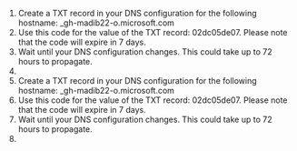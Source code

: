 
1. Create a TXT record in your DNS configuration for the following hostname: _gh-madib22-o.microsoft.com
2. Use this code for the value of the TXT record: 02dc05de07. Please note that the code will expire in 7 days.
3. Wait until your DNS configuration changes. This could take up to 72 hours to propagate.
4. 
1. Create a TXT record in your DNS configuration for the following hostname: _gh-madib22-o.microsoft.com
2. Use this code for the value of the TXT record: 02dc05de07. Please note that the code will expire in 7 days.
3. Wait until your DNS configuration changes. This could take up to 72 hours to propagate.
4. 
